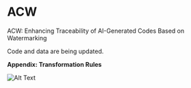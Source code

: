 # ACW
ACW: Enhancing Traceability of AI-Generated Codes Based on Watermarking

Code and data are being updated.

**Appendix: Transformation Rules**

![Alt Text](https://github.com/boutiquelee/ACW/TransformationRules.PNG)
